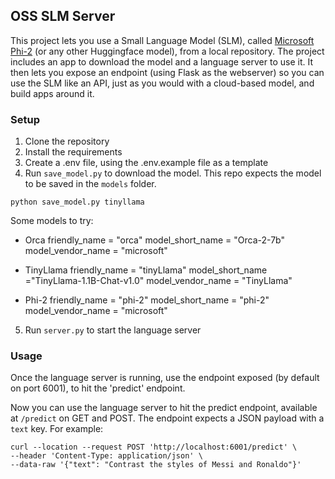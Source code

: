 ## OSS SLM Server
This project lets you use a Small Language Model (SLM), called [Microsoft Phi-2](https://www.microsoft.com/en-us/research/blog/phi-2-the-surprising-power-of-small-language-models/) (or any other Huggingface model), from a local repository. The project includes an app to download the model and a language server to use it. It then lets you expose an endpoint (using Flask as the webserver) so you can use the SLM like an API, just as you would with a cloud-based model, and build apps around it.

### Setup
1. Clone the repository
2. Install the requirements
3. Create a .env file, using the .env.example file as a template
4. Run `save_model.py` to download the model. This repo expects the model to be saved in the `models` folder.

```
python save_model.py tinyllama
```


Some models to try:
- Orca
friendly_name = "orca"
model_short_name = "Orca-2-7b"
model_vendor_name = "microsoft"

- TinyLlama
friendly_name = "tinyLlama"
model_short_name ="TinyLlama-1.1B-Chat-v1.0"
model_vendor_name = "TinyLlama"

- Phi-2
friendly_name = "phi-2"
model_short_name = "phi-2"
model_vendor_name = "microsoft"


5. Run `server.py` to start the language server


### Usage
Once the language server is running, use the endpoint exposed (by default on port 6001), to hit the 'predict' endpoint.

Now you can use the language server to hit the predict endpoint, available at `/predict` on GET and POST. The endpoint expects a JSON payload with a `text` key. For example:

```
curl --location --request POST 'http://localhost:6001/predict' \
--header 'Content-Type: application/json' \
--data-raw '{"text": "Contrast the styles of Messi and Ronaldo"}'
```